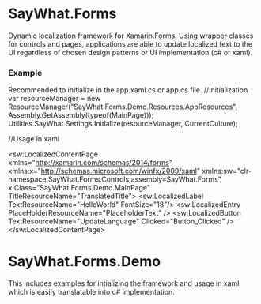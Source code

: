 # SayWhat.Forms
Dynamic localization framework for Xamarin.Forms. Using wrapper classes for controls and pages, applications are able to update localized text to the UI regardless of chosen
design patterns or UI implementation (c# or xaml). 

### Example 

Recommended to initialize in the app.xaml.cs or app.cs file.
//Initialization
var resourceManager = new ResourceManager("SayWhat.Forms.Demo.Resources.AppResources", Assembly.GetAssembly(typeof(MainPage)));
Utilities.SayWhat.Settings.Initialize(resourceManager, CurrentCulture);

//Usage in xaml
<?xml version="1.0" encoding="utf-8" ?>
<sw:LocalizedContentPage
    xmlns="http://xamarin.com/schemas/2014/forms"
    xmlns:x="http://schemas.microsoft.com/winfx/2009/xaml"
    xmlns:sw="clr-namespace:SayWhat.Forms.Controls;assembly=SayWhat.Forms"
    x:Class="SayWhat.Forms.Demo.MainPage"
    TitleResourceName="TranslatedTitle">
    <StackLayout 
        HorizontalOptions="Center"
        VerticalOptions="Center">
        <sw:LocalizedLabel 
            TextResourceName="HelloWorld" 
            FontSize="18"/>
        <sw:LocalizedEntry
            PlaceHolderResourceName="PlaceholderText" />
        <sw:LocalizedButton 
            TextResourceName="UpdateLanguage" 
            Clicked="Button_Clicked" />
    </StackLayout>
</sw:LocalizedContentPage>

# SayWhat.Forms.Demo
This includes examples for intializing the framework and usage in xaml which is easily translatable into c# implementation.




